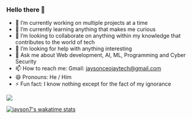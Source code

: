 ### Hello there 👋



- 🔭 I’m currently working on multiple projects at a time
- 🌱 I’m currently learning anything that makes me curious
- 👯 I’m looking to collaborate on anything within my knowledge that contributes to the world of tech
- 🤔 I’m looking for help with anything interesting 
- 💬 Ask me about Web development, AI, ML, Programming and Cyber Security
- 📫 How to reach me: Gmail: jaysonceojaytech@gmail.com 
- 😄 Pronouns: He / Him
- ⚡ Fun fact: I know nothing except for the fact of my ignorance

![](https://komarev.com/ghpvc/?username=your-github-username&color=green)



[![jayson7's wakatime stats](https://github-readme-stats.vercel.app/api/wakatime?username=jayson7)](https://github.com/anuraghazra/github-readme-stats)

